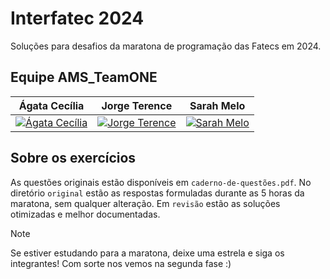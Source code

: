 # Interfatec 2024

Soluções para desafios da maratona de programação das Fatecs em 2024.

## Equipe AMS_TeamONE
| Ágata Cecília | Jorge Terence | Sarah Melo |
| ------------- | ------------- | ---------- |
|[![Ágata Cecília](https://avatars.githubusercontent.com/u/129690783?v=4)](https://github.com/AgataCeci)|[![Jorge Terence](https://avatars.githubusercontent.com/u/79718398?v=4)](https://github.com/jorgeterence)|[![Sarah Melo](https://avatars.githubusercontent.com/u/128179357?v=4)](https://github.com/sarahamelo)|

## Sobre os exercícios

As questões originais estão disponíveis em `caderno-de-questões.pdf`. No diretório `original` estão as respostas formuladas durante as 5 horas da maratona, sem qualquer alteração. Em `revisão` estão as soluções otimizadas e melhor documentadas.

> [!NOTE]
> Se estiver estudando para a maratona, deixe uma estrela e siga os integrantes! Com sorte nos vemos na segunda fase :)
